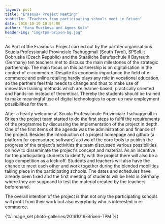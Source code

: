 ```yaml
---
layout: post
title: "Erasmus+ Project Meeting"
subtitle: "Teachers from participating schools meet in Brixen"
date: 2016-10-19 10:54:00
author: "Hana Muzikova and Agnes Kolb"
header-img: "img/tpm-brixen-bg.jpg"
---
```

As Part of the Erasmus+ Project carried out by the partner organisations Scuola Professionale Provinciale Tschuggmall (South Tyrol), SPSeli.it Dobruska (Czech Republic) and the Staatliche Berufsschule II Bayreuth (Germany) ten teachers met to discuss the main milestones of the strategic partnership. The main focus on this partnership is on digitalisation in the context of e-commerce. Despite its economic importance the field of e-commerce and online retailing hardly plays any role in vocational education, so the partners feel this needs to change and thus to make use of innovative training methods which are learner-based, practically oriented and hands-on instead of theoretical. Thereby the students should be trained to make meaningful use of digital technologies to open up new employment possibilities for them. 

After a hearty welcome at Scuola Professionale Provinciale Tschuggmall in Brixen the project team started to do the first steps to fulfil the requirements of the programme by discussing the implementation of the project in depth. One of the first items of the agenda was the administration and finance of the project. Besides the introduction of a project homepage and github (a platform for opensource software) as two of the core tools to publish the progress of the project's activities the team discussed various possibilities on how to disseminate the project's concept and material. As an incentive for the participating students to identify with the project there will also be a logo competition as a kick-off. Students and teachers will also have the chance to meet each other and work together during the blended mobilities taking place in the participating schools. The dates and schedules have already been fixed and the first meeting of students will be held in Germany where they are supposed to test the material created by the teachers beforehand. 

The overall intention of the project is that not only the participating schools will profit from their work but also everybody who is interested in e-commerce.

{% image_set photo-galleries/20161016-Brixen-TPM %}